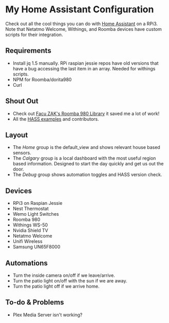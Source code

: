 # My Home Assistant Configuration
Check out all the cool things you can do with [Home Assistant](https://home-assistant.io/) on a RPi3. Note that Netatmo Welcome, Withings, and Roomba devices have custom scripts for their integration.

## Requirements
- Install jq 1.5 manually. RPi raspian jessie repos have old versions that have a bug accessing the last item in an array. Needed for withings scripts.
- NPM for Roomba/dorita980
- Curl

## Shout Out
- Check out [Facu ZAK's Roomba 980 Library](https://github.com/koalazak/dorita980) it saved me a lot of work!
- All the [HASS examples](https://home-assistant.io/cookbook/) and contributors.

## Layout
- The *Home* group is the default_view and shows relevant house based sensors.
- The *Calgary* group is a local dashboard with the most useful region based information. Designed to start the day quickly and get us out the door.
- The *Debug* group shows automation toggles and HASS version check.

## Devices
- RPi3 on Raspian Jessie
- Nest Thermostat
- Wemo Light Switches
- Roomba 980
- Withings WS-50
- Nvidia Shield TV
- Netatmo Welcome
- Unifi Wireless
- Samsung UN65F8000

## Automations
- Turn the inside camera on/off if we leave/arrive.
- Turn the patio light on/off with the sun if we are away.
- Turn the patio light off if we arrive home.

## To-do & Problems
- Plex Media Server isn't working?